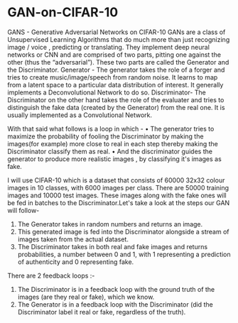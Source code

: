 # GAN-on-CIFAR-10
GANS - Generative Adversarial Networks on CIFAR-10
GANs are a class of Unsupervised Learning Algorithms that do much more than just recognizing image / voice , predicting or translating. They implement deep neural networks or CNN and are comprised of two parts, pitting one against the other (thus the “adversarial”). These two parts are called the Generator and the Discriminator.
Generator - The generator takes the role of a forger and tries to create music/image/speech from random noise. It learns to map from a latent space to a particular data distribution of interest. It generally implements a Deconvolutional Network to do so.
Discriminator- The Discriminator on the other hand takes the role of the evaluater and tries to distinguish the fake data (created by the Generator) from the real one. It is usually implemented as a Convolutional Network.
 
With that said what follows is a loop in which -
•	The generator tries to maximize the probability of fooling the Discriminator by making the images(for example) more close to real in each step thereby making the Discriminator classify them as real.
•	And the discriminator guides the generator to produce more realistic images , by classifying it's images as fake.

I will use CIFAR-10 which is a dataset that consists of 60000 32x32 colour images in 10 classes, with 6000 images per class. There are 50000 training images and 10000 test images.
These images along with the fake ones will be fed in batches to the Discriminator.Let's take a look at the steps our GAN will follow-
1.	The Generator takes in random numbers and returns an image.
2.	This generated image is fed into the Discriminator alongside a stream of images taken from the actual dataset.
3.	The Discriminator takes in both real and fake images and returns probabilities, a number between 0 and 1, with 1 representing a prediction of authenticity and 0 representing fake.


There are 2 feedback loops :-
1.	The Discriminator is in a feedback loop with the ground truth of the images (are they real or fake), which we know.
2.	The Generator is in a feedback loop with the Discriminator (did the Discriminator label it real or fake, regardless of the truth).

